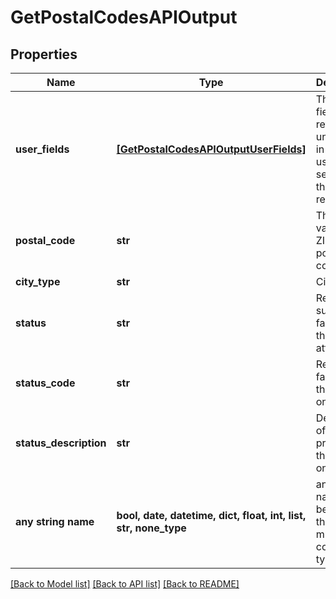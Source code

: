 # GetPostalCodesAPIOutput


## Properties
Name | Type | Description | Notes
------------ | ------------- | ------------- | -------------
**user_fields** | [**[GetPostalCodesAPIOutputUserFields]**](GetPostalCodesAPIOutputUserFields.md) | These fields are returned, unmodified, in the user_fields section of the response. | [optional] 
**postal_code** | **str** | The validated ZIP Code or postal code. | [optional] 
**city_type** | **str** | City.Type | [optional] 
**status** | **str** | Reports the success or failure of the match attempt. | [optional] 
**status_code** | **str** | Reason for failure, if there is one. | [optional] 
**status_description** | **str** | Description of the problem, if there is one. | [optional] 
**any string name** | **bool, date, datetime, dict, float, int, list, str, none_type** | any string name can be used but the value must be the correct type | [optional]

[[Back to Model list]](../README.md#documentation-for-models) [[Back to API list]](../README.md#documentation-for-api-endpoints) [[Back to README]](../README.md)


